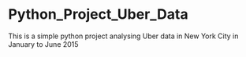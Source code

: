 # Python_Project_Uber_Data
This is a simple python project analysing Uber data in New York City in January to June 2015
